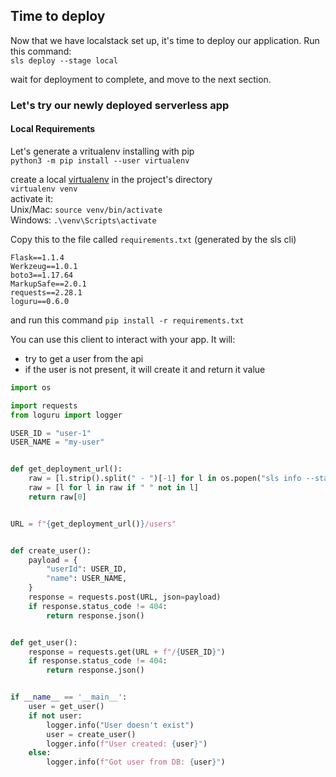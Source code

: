 
## Time to deploy
Now that we have localstack set up, it's time to deploy our application. Run this command:<br>
`sls deploy --stage local`

wait for deployment to complete, and move to the next section.

### Let's try our newly deployed serverless app
#### Local Requirements
Let's generate a vritualenv
installing with pip <br>
`python3 -m pip install --user virtualenv` <br>

create a local [virtualenv](https://packaging.python.org/en/latest/guides/installing-using-pip-and-virtual-environments/) in the project's directory <br>
`virtualenv venv`<br>
activate it:<br>
Unix/Mac: `source venv/bin/activate` <br>
Windows: `.\venv\Scripts\activate` <br>

Copy this to the file called `requirements.txt` (generated by the sls cli)

```
Flask==1.1.4
Werkzeug==1.0.1
boto3==1.17.64
MarkupSafe==2.0.1
requests==2.28.1
loguru==0.6.0
```
and run this command `pip install -r requirements.txt`


You can use this client to interact with your app.
It will:
- try to get a user from the api
- if the user is not present, it will create it and return it value

```py
import os

import requests
from loguru import logger

USER_ID = "user-1"
USER_NAME = "my-user"


def get_deployment_url():
    raw = [l.strip().split(" - ")[-1] for l in os.popen("sls info --stage local").readlines() if "http" in l]
    raw = [l for l in raw if " " not in l]
    return raw[0]


URL = f"{get_deployment_url()}/users"


def create_user():
    payload = {
        "userId": USER_ID,
        "name": USER_NAME,
    }
    response = requests.post(URL, json=payload)
    if response.status_code != 404:
        return response.json()


def get_user():
    response = requests.get(URL + f"/{USER_ID}")
    if response.status_code != 404:
        return response.json()


if __name__ == '__main__':
    user = get_user()
    if not user:
        logger.info("User doesn't exist")
        user = create_user()
        logger.info(f"User created: {user}")
    else:
        logger.info(f"Got user from DB: {user}")
```